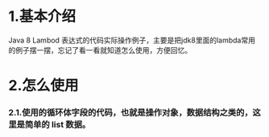 # 1.基本介绍

Java 8 Lambod 表达式的代码实际操作例子，主要是把jdk8里面的lambda常用的例子摆一摆，忘记了看一看就知道怎么使用，方便回忆。

# 2.怎么使用

### 2.1.使用的循环体字段的代码，也就是操作对象，数据结构之类的，这里是简单的 list 数据。



